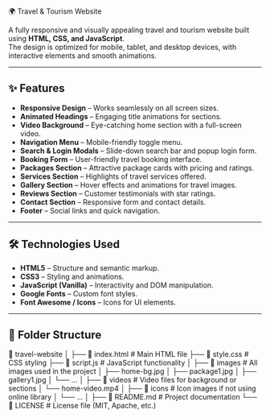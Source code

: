  🌍 Travel & Tourism Website

A fully responsive and visually appealing travel and tourism website built using **HTML, CSS, and JavaScript**.  
The design is optimized for mobile, tablet, and desktop devices, with interactive elements and smooth animations.

---

## ✨ Features
- **Responsive Design** – Works seamlessly on all screen sizes.
- **Animated Headings** – Engaging title animations for sections.
- **Video Background** – Eye-catching home section with a full-screen video.
- **Navigation Menu** – Mobile-friendly toggle menu.
- **Search & Login Modals** – Slide-down search bar and popup login form.
- **Booking Form** – User-friendly travel booking interface.
- **Packages Section** – Attractive package cards with pricing and ratings.
- **Services Section** – Highlights of travel services offered.
- **Gallery Section** – Hover effects and animations for travel images.
- **Reviews Section** – Customer testimonials with star ratings.
- **Contact Section** – Responsive form and contact details.
- **Footer** – Social links and quick navigation.

---

## 🛠️ Technologies Used
- **HTML5** – Structure and semantic markup.
- **CSS3** – Styling and animations.
- **JavaScript (Vanilla)** – Interactivity and DOM manipulation.
- **Google Fonts** – Custom font styles.
- **Font Awesome / Icons** – Icons for UI elements.

---

## 📂 Folder Structure

📁 travel-website
│
├── 📄 index.html          # Main HTML file
├── 📄 style.css           # CSS styling
├── 📄 script.js           # JavaScript functionality
│
├── 📁 images              # All images used in the project
│   ├── home-bg.jpg
│   ├── package1.jpg
│   ├── gallery1.jpg
│   └── ...
│
├── 📁 videos              # Video files for background or sections
│   └── home-video.mp4
│
├── 📁 icons               # Icon images if not using online library
│   └── ...
│
├── 📄 README.md           # Project documentation
└── 📄 LICENSE             # License file (MIT, Apache, etc.)

